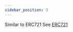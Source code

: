 ```yaml
---
sidebar_position: 3
---
```

Similar to ERC721
See [ERC721](/docs/admin-panel/hierarchy/ERC721/token/)
